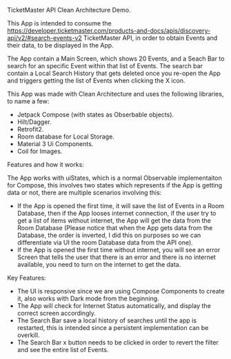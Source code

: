 TicketMaster API Clean Architecture Demo.

This App is intended to consume the https://developer.ticketmaster.com/products-and-docs/apis/discovery-api/v2/#search-events-v2 TicketMaster API, in order to obtain Events and their data, to be displayed in the App.

The App contain a Main Screen, which shows 20 Events, and a Seach Bar to search for an specific Event within that list of Events. The search bar contain a Local Search History that gets deleted once you re-open the App and triggers getting the list of Events when clicking the X icon.

This App was made with Clean Architecture and uses the following libraries, to name a few:

- Jetpack Compose (with states as Obserbable objects).
- Hilt/Dagger.
- Retrofit2.
- Room database for Local Storage.
- Material 3 Ui Components.
- Coil for Images.

Features and how it works:

The App works with uiStates, which is a normal Observable implementaiton for Compose, this involves two states which represents if the App is getting data or not, there are multiple scenarios involving this:

- If the App is opened the first time, it will save the list of Events in a Room Database, then if the App looses internet connection, if the user try to get a list of items without internet, the App will get the data from the Room Database (Please notice that when the App gets data from the Database, the order is inverted, I did this on purposes so we can differentiate via UI the room Database data from the API one).
- If the App is opened the first time without internet, you will see an error Screen that tells the user that there is an error and there is no internet available, you need to turn on the internet to get the data.

Key Features:

- The UI is responsive since we are using Compose Components to create it, also works with Dark mode from the beginning.
- The App will check for Internet Status automatically, and display the correct screen accordingly.
- The Search Bar save a local history of searches until the app is restarted, this is intended since a persistent implementation can be overkill.
- The Search Bar x button needs to be clicked in order to revert the filter and see the entire list of Events.
